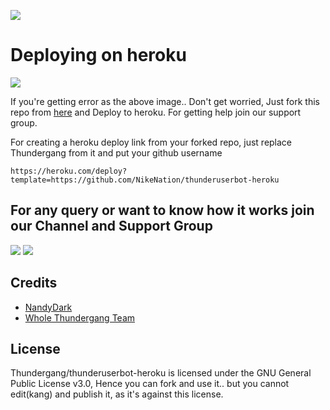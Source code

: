 <p align="left"><a href="https://github.com/Thundergang/thunderuserbot"><img src="https://github-readme-stats.vercel.app/api/pin?username=Thundergang&show_icons=true&theme=dark&hide_border=true&repo=thunderuserbot-heroku"></a></p><p align="centre">

# Deploying on heroku

<img src="https://telegra.ph/file/f9f72d6a0ed19fac35323.jpg">

If you're getting error as the above image.. Don't get worried, Just fork this repo from [here](https://github.com/Thundergang/thunderuserbot-heroku/fork) and Deploy to heroku. For getting help join our support group.

For creating a heroku deploy link from your forked repo, just replace Thundergang from it and put your github username
```
https://heroku.com/deploy?template=https://github.com/NikeNation/thunderuserbot-heroku
```


## For any query or want to know how it works join our Channel and Support Group 

<a href="https://t.me/thunderuserbot"><img src="https://img.shields.io/badge/Join-Telegram%20Channel-red.svg?logo=Telegram"></a>
<a href="https://t.me/thunderuserbotchat"><img src="https://img.shields.io/badge/Join-Telegram%20Group-blue.svg?logo=telegram"></a>

## Credits
  - [NandyDark](https://github.com/nandydark)
  - [Whole Thundergang Team](https://github.com/Thundergang)

## License
  Thundergang/thunderuserbot-heroku is licensed under the GNU General Public License v3.0, Hence you can fork and use it.. but you cannot edit(kang) and publish it, as it's against this license.

